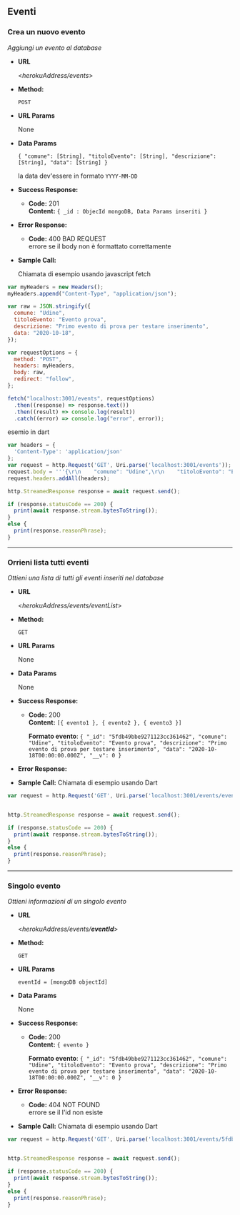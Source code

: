 ## **Eventi**

### **Crea un nuovo evento**

_Aggiungi un evento al database_

- **URL**

  <_herokuAddress/events_>

- **Method:**

  `POST`

- **URL Params**

  None

- **Data Params**

  `{ "comune": [String], "titoloEvento": [String], "descrizione": [String], "data": [String] }`

  la data dev'essere in formato `YYYY-MM-DD`

- **Success Response:**

  - **Code:** 201 <br />
    **Content:** `{ _id : ObjecId mongoDB, Data Params inseriti }`

- **Error Response:**

  - **Code:** 400 BAD REQUEST <br />
    errore se il body non è formattato correttamente

- **Sample Call:**

  Chiamata di esempio usando javascript fetch

```javascript
var myHeaders = new Headers();
myHeaders.append("Content-Type", "application/json");

var raw = JSON.stringify({
  comune: "Udine",
  titoloEvento: "Evento prova",
  descrizione: "Primo evento di prova per testare inserimento",
  data: "2020-10-18",
});

var requestOptions = {
  method: "POST",
  headers: myHeaders,
  body: raw,
  redirect: "follow",
};

fetch("localhost:3001/events", requestOptions)
  .then((response) => response.text())
  .then((result) => console.log(result))
  .catch((error) => console.log("error", error));
```

esemio in dart

```javascript
var headers = {
  'Content-Type': 'application/json'
};
var request = http.Request('GET', Uri.parse('localhost:3001/events'));
request.body = '''{\r\n    "comune": "Udine",\r\n    "titoloEvento": "Evento prova",\r\n    "descrizione": "Primo evento di prova per testare inserimento",\r\n    "data": "2020-10-18"\r\n}''';
request.headers.addAll(headers);

http.StreamedResponse response = await request.send();

if (response.statusCode == 200) {
  print(await response.stream.bytesToString());
}
else {
  print(response.reasonPhrase);
}

```

---

### **Orrieni lista tutti eventi**

_Ottieni una lista di tutti gli eventi inseriti nel database_

- **URL**

  <_herokuAddress/events/eventList_>

- **Method:**

  `GET`

- **URL Params**

  None

- **Data Params**

  None

- **Success Response:**

  - **Code:** 200 <br />
    **Content:** `[{ evento1 }, { evento2 }, { evento3 }]`

    **Formato evento**: `{ "_id": "5fdb49bbe9271123cc361462", "comune": "Udine", "titoloEvento": "Evento prova", "descrizione": "Primo evento di prova per testare inserimento", "data": "2020-10-18T00:00:00.000Z", "__v": 0 }`

- **Error Response:**

- **Sample Call:**
  Chiamata di esempio usando Dart

```javascript
var request = http.Request('GET', Uri.parse('localhost:3001/events/eventList'));


http.StreamedResponse response = await request.send();

if (response.statusCode == 200) {
  print(await response.stream.bytesToString());
}
else {
  print(response.reasonPhrase);
}
```

---

### **Singolo evento**

_Ottieni informazioni di un singolo evento_

- **URL**

  <_herokuAddress/events/**eventId**_>

- **Method:**

  `GET`

- **URL Params**

  `eventId = [mongoDB objectId]`

- **Data Params**

  None

- **Success Response:**

  - **Code:** 200 <br />
    **Content:** `{ evento }`

    **Formato evento**: `{ "_id": "5fdb49bbe9271123cc361462", "comune": "Udine", "titoloEvento": "Evento prova", "descrizione": "Primo evento di prova per testare inserimento", "data": "2020-10-18T00:00:00.000Z", "__v": 0 }`

- **Error Response:**

  - **Code:** 404 NOT FOUND <br />
    errore se il l'id non esiste

- **Sample Call:**
  Chiamata di esempio usando Dart

```javascript
var request = http.Request('GET', Uri.parse('localhost:3001/events/5fdb49bbe9271123cc361462'));


http.StreamedResponse response = await request.send();

if (response.statusCode == 200) {
  print(await response.stream.bytesToString());
}
else {
  print(response.reasonPhrase);
}

```
